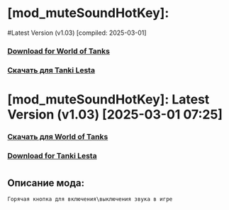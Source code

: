# [mod_muteSoundHotKey]: 
#Latest Version (v1.03) [compiled: 2025-03-01]
### [**Download for World of Tanks**](https://github.com/spoter/spoter-mods/releases/download/latest/mod_muteSoundHotKey.zip)
### [**Скачать для Tanki Lesta**](https://github.com/spoter/spoter-mods/releases/download/latest/mod_muteSoundHotKey_RU.zip)
#


# [mod_muteSoundHotKey]: Latest Version (v1.03) [2025-03-01 07:25]
### [**Скачать для World of Tanks**](https://github.com/spoter/spoter-mods/releases/download/latest/mod_muteSoundHotKey.zip)
### [**Download for Tanki Lesta**](https://github.com/spoter/spoter-mods/releases/download/latest/mod_muteSoundHotKey_RU.zip)
#



## Описание мода:
    Горячая кнопка для включения\выключения звука в игре





